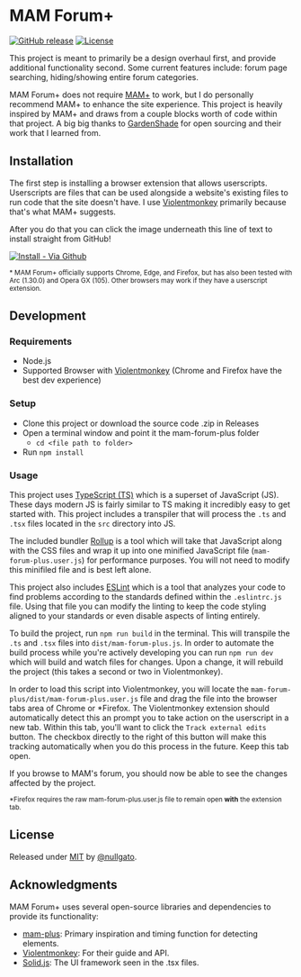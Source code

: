 # MAM Forum+

[![GitHub release](https://img.shields.io/github/release/nullgato/mam-forum-plus?include_prereleases=&sort=semver&color=blue)](https://github.com/nullgato/mam-forum-plus/releases/)
[![License](https://img.shields.io/badge/License-MIT-blue)](#license)

This project is meant to primarily be a design overhaul first, and provide additional functionality second. Some current features include: forum page searching, hiding/showing entire forum categories.

MAM Forum+ does not require [MAM+](https://github.com/gardenshade/mam-plus) to work, but I do personally recommend MAM+ to enhance the site experience. This project is heavily inspired by MAM+ and draws from a couple blocks worth of code within that project. A big big thanks to [GardenShade](https://github.com/gardenshade) for open sourcing and their work that I learned from.

## Installation

The first step is installing a browser extension that allows userscripts. Userscripts are files that can be used alongside a website's existing files to run code that the site doesn't have. I use [Violentmonkey](https://violentmonkey.github.io/get-it/) primarily because that's what MAM+ suggests.

After you do that you can click the image underneath this line of text to install straight from GitHub!

[current-release]: https://github.com/nullgato/mam-forum-plus/releases/latest/download/mam-forum-plus.user.js

[![Install - Via Github](https://img.shields.io/badge/Install-Via_Github-2ea44f?style=for-the-badge&logo=tampermonkey)][current-release]

<small>\* MAM Forum+ officially supports Chrome, Edge, and Firefox, but has also been tested with Arc (1.30.0) and Opera GX (105). Other browsers may work if they have a userscript extension.</small>

## Development

### Requirements

-   Node.js
-   Supported Browser with [Violentmonkey](https://violentmonkey.github.io/get-it/) (Chrome and Firefox have the best dev experience)

### Setup

-   Clone this project or download the source code .zip in Releases
-   Open a terminal window and point it the mam-forum-plus folder
    -   `cd <file path to folder>`
-   Run `npm install`

### Usage

This project uses [TypeScript (TS)](https://www.typescriptlang.org/) which is a superset of JavaScript (JS). These days modern JS is fairly similar to TS making it incredibly easy to get started with. This project includes a transpiler that will process the `.ts` and `.tsx` files located in the `src` directory into JS.

The included bundler [Rollup](https://rollupjs.org) is a tool which will take that JavaScript along with the CSS files and wrap it up into one minified JavaScript file (`mam-forum-plus.user.js`) for performance purposes. You will not need to modify this minifiled file and is best left alone.

This project also includes [ESLint](https://eslint.org/) which is a tool that analyzes your code to find problems according to the standards defined within the `.eslintrc.js` file. Using that file you can modify the linting to keep the code styling aligned to your standards or even disable aspects of linting entirely.

To build the project, run `npm run build` in the terminal. This will transpile the `.ts` and `.tsx` files into `dist/mam-forum-plus.js`. In order to automate the build process while you're actively developing you can run `npm run dev` which will build and watch files for changes. Upon a change, it will rebuild the project (this takes a second or two in Violentmonkey).

In order to load this script into Violentmonkey, you will locate the `mam-forum-plus/dist/mam-forum-plus.user.js` file and drag the file into the browser tabs area of Chrome or \*Firefox. The Violentmonkey extension should automatically detect this an prompt you to take action on the userscript in a new tab. Within this tab, you'll want to click the `Track external edits` button. The checkbox directly to the right of this button will make this tracking automatically when you do this process in the future. Keep this tab open.

If you browse to MAM's forum, you should now be able to see the changes affected by the project.

<small>\*Firefox requires the raw mam-forum-plus.user.js file to remain open <strong>with</strong> the extension tab.</small>

## License

Released under [MIT](/LICENSE) by [@nullgato](https://github.com/nullgato).

## Acknowledgments

MAM Forum+ uses several open-source libraries and dependencies to provide its functionality:

-   [mam-plus](https://github.com/gardenshade/mam-plus): Primary inspiration and timing function for detecting elements.
-   [Violentmonkey](https://violentmonkey.github.io/): For their guide and API.
-   [Solid.js](https://www.solidjs.com): The UI framework seen in the .tsx files.
